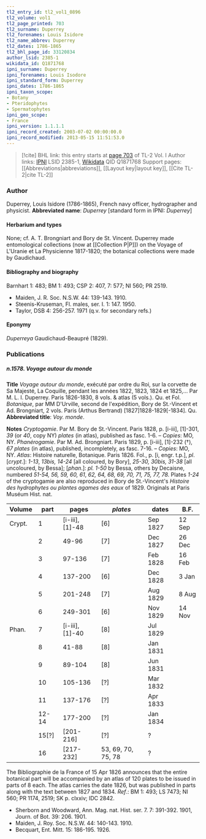 ```yaml
---
tl2_entry_id: tl2_vol1_0896
tl2_volume: vol1
tl2_page_printed: 703
tl2_surname: Duperrey
tl2_forenames: Louis Isidore
tl2_name_abbrev: Duperrey
tl2_dates: 1786-1865
tl2_bhl_page_id: 33120834
author_lsid: 2385-1
wikidata_id: Q1871768
ipni_surname: Duperrey
ipni_forenames: Louis Isodore
ipni_standard_form: Duperrey
ipni_dates: 1786-1865
ipni_taxon_scope: 
- Botany
- Pteridophytes
- Spermatophytes
ipni_geo_scope: 
- France
ipni_version: 1.1.1.1
ipni_record_created: 2003-07-02 00:00:00.0
ipni_record_modified: 2013-05-15 11:51:53.0
---
```


> [!cite] BHL link: this entry starts at [page 703](https://www.biodiversitylibrary.org/page/33120834) of TL-2 Vol. I
> Author links: [IPNI](https://www.ipni.org/a/2385-1) LSID 2385-1, [Wikidata](https://www.wikidata.org/wiki/Q1871768) QID Q1871768
> Support pages: [[Abbreviations|abbreviations]], [[Layout key|layout key]], [[Cite TL-2|cite TL-2]]

### Author

Duperrey, Louis Isidore (1786-1865), French navy officer, hydrographer and physicist. 
**Abbreviated name**: *Duperrey* \[standard form in IPNI: *Duperrey*\]

#### Herbarium and types

None; cf. A. T. Brongniart and Bory de St. Vincent. Duperrey made entomological collections (now at [[Collection P|P]]) on the Voyage of L'Uranie et La Physicienne 1817-1820; the botanical collections were made by Gaudichaud.

#### Bibliography and biography

Barnhart 1: 483; BM 1: 493; CSP 2: 407, 7: 577; NI 560; PR 2519.
- Maiden, J. R. Soc. N.S.W. 44: 139-143. 1910.
- Steenis-Kruseman, Fl. males, ser. I. 1: 147. 1950.
- Taylor, DSB 4: 256-257. 1971 (q.v. for secondary refs.)

#### Eponymy

*Duperreya* Gaudichaud-Beaupré (1829).

### Publications

##### n.1578. Voyage autour du monde

**Title**
*Voyage autour du monde*, exécuté par ordre du Roi, sur la corvette de Sa Majesté, La Coquille, pendant les années 1822, 1823, 1824 et 1825,... Par M. L. I. Duperrey. Paris 1826-1830, 8 vols. & atlas (5 vols.). Qu. et Fol. *Botanique*, par MM D'Urville, second de l'expédition, Bory de St.-Vincent et Ad. Brongniart, 2 vols. Paris (Arthus Bertrand) \[1827\]1828-1829\[-1834\]. Qu.
**Abbreviated title**: *Voy. monde*.

**Notes**
*Cryptogamie*. Par M. Bory de St.-Vincent. Paris 1828, p. \[i-iii\], \[1\]-301, *39* (or *40*, copy NY) *plates* (in atlas), published as fasc. 1-6. – *Copies*: MO, NY.
*Phanérogamie*. Par M. Ad. Brongniart. Paris 1829, p. \[i-iii\], \[1\]-232 (†), *67 plates* (in atlas), published, incompletely, as fasc. 7-16. – *Copies*: MO, NY.
*Atlas*: Histoire naturelle, Botanique. Paris 1826. Fol., p. \[i, engr. t.p.\], *pl*. \[*crypt*.\]: *1-13*, *13bis, 14-24* \[all coloured, by Bory\], *25-30, 30bis, 31-38* \[all uncoloured, by Bessa\]; \[*phan*.\]: *pl. 1-50* by Bessa, others by Decaisne, numbered *51-54, 56, 59, 60, 61*, *62, 64, 68, 69, 70, 71, 75, 77, 78.* Plates *1-24* of the cryptogamie are also reproduced in Bory de St.-Vincent's *Histoire des hydrophytes ou plantes agames des eaux* of 1829. Originals at Paris Muséum Hist. nat.

|Volume	|part	|pages	|*plates*	|dates	|B.F.|
|---	|---	|---	|---	|---	|---	|
|Crypt.	|1	|\[i-iii\], \[1\]-48	|\[6\]	|Sep 1827	|12 Sep|
|	|2	|49-96	|\[7\]	|Dec 1827	|26 Dec|
|	|3	|97-136	|\[7\]	|Feb 1828	|16 Feb|
|	|4	|137-200	|\[6\]	|Dec 1828	|3 Jan|
|	|5	|201-248	|\[7\]	|Aug 1829	|8 Aug|
|	|6	|249-301	|\[6\]	|Nov 1829	|14 Nov|
|Phan.	|7	|\[i-iii\], \[1\]-40	|\[8\]	|Jul 1829|
|	|8	|41-88	|\[8\]	|Jan 1831|
|	|9	|89-104	|\[8\]	|Jun 1831|
|	|10	|105-136	|\[?\]	|Mar 1832|
|	|11	|137-176	|\[?\]	|Apr 1833|
|	|12-14	|177-200	|\[?\]	|Jan 1834|
|	|15\[?\]	|\[201-216\]	|\[?\]	|?|
|	|16	|\[217-232\]	|53, 69, 70, 75, 78	|?|

The Bibliographie de la France of 15 Apr 1826 announces that the entire botanical part will be accompanied by an atlas of 120 plates to be issued in parts of 8 each. The atlas carries the date 1826, but was published in parts along with the text between 1827 and 1834.
*Ref*.: BM 1: 493; LS 7473; NI 560; PR 1174, 2519; SK p. clxxiv; IDC 2842.
- Sherborn and Woodward, Ann. Mag. nat. Hist. ser. 7. 7: 391-392. 1901, Journ. of Bot. 39: 206. 1901.
- Maiden, J. Roy. Soc. N.S.W. 44: 140-143. 1910.
- Becquart, Ent. Mitt. 15: 186-195. 1926.


